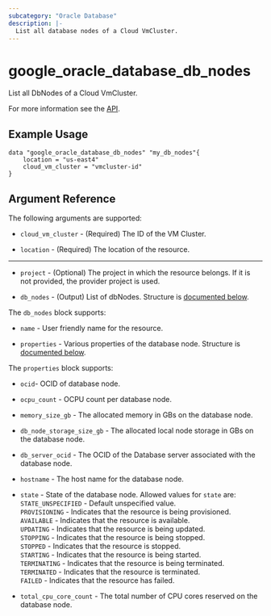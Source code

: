 ```yaml
---
subcategory: "Oracle Database"
description: |-
  List all database nodes of a Cloud VmCluster.
---
```


# google_oracle_database_db_nodes

List all DbNodes of a Cloud VmCluster.

For more information see the
[API](https://cloud.google.com/oracle/database/docs/reference/rest/v1/projects.locations.cloudVmClusters.dbNodes).

## Example Usage

```hcl
data "google_oracle_database_db_nodes" "my_db_nodes"{
	location = "us-east4"
	cloud_vm_cluster = "vmcluster-id"
}
```

## Argument Reference

The following arguments are supported:

* `cloud_vm_cluster` - (Required) The ID of the VM Cluster.

* `location` - (Required) The location of the resource.

- - -
* `project` - (Optional) The project in which the resource belongs. If it
    is not provided, the provider project is used.

* `db_nodes` - (Output) List of dbNodes. Structure is [documented below](#nested_dbnodes).

<a name="nested_dbnodes"></a> The `db_nodes` block supports:

* `name` - User friendly name for the resource.

* `properties` - Various properties of the database node. Structure is [documented below](#nested_properties).

<a name="nested_properties"></a> The `properties` block supports:

* `ocid`- OCID of database node.

* `ocpu_count` - OCPU count per database node.

* `memory_size_gb` - The allocated memory in GBs on the database node.

* `db_node_storage_size_gb` - The allocated local node storage in GBs on the database node.

* `db_server_ocid` - The OCID of the Database server associated with the database node.

* `hostname` - The host name for the database node.

* `state` - State of the database node.
<a name="nested_states"></a>Allowed values for `state` are:<br>
`STATE_UNSPECIFIED` - Default unspecified value.<br>
`PROVISIONING` - Indicates that the resource is being provisioned.<br>
`AVAILABLE` - Indicates that the resource is available.<br>
`UPDATING` - Indicates that the resource is being updated.<br>
`STOPPING` - Indicates that the resource is being stopped.<br>
`STOPPED` - Indicates that the resource is stopped.<br>
`STARTING` - Indicates that the resource is being started.<br>
`TERMINATING` - Indicates that the resource is being terminated.<br>
`TERMINATED` - Indicates that the resource is terminated.<br>
`FAILED` - Indicates that the resource has failed.<br>

* `total_cpu_core_count` - The total number of CPU cores reserved on the database node.